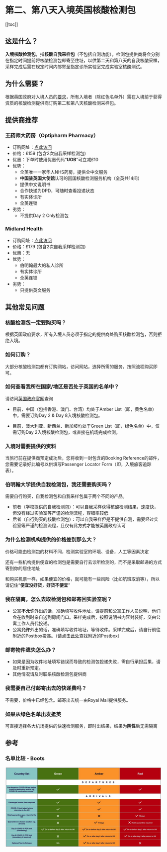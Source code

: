 # 第二、第八天入境英国核酸检测包

[[toc]]

## 这是什么？

**入境核酸检测包**，指**核酸自我采样包**（不包括自测功能），检测包提供商将会分别在指定时间提前将核酸检测包邮寄至住址，以供第二天和第八天的自我核酸采样，采样完成后需在规定时间内邮寄至指定诊所实验室完成实验室核酸测试。

## 为什么需要？

根据英国政府对入境人员的[要求](https://www.gov.uk/find-travel-test-provider)，所有入境者（除红色名单外）需在入境前于获得资质的核酸检测提供商订购第二和第八天核酸检测采样包。

## 提供商推荐

### 王药师大药房（Optipharm Pharmacy）

* 订购网址：[点此访问](https://optipharmpharmacy.co.uk/collections/homepage-products/products/wsf)
* 价格：£159 (包含2次自我采样检测包)
* 优惠：下单时使用优惠代码“**UOB**”可立减£10
* 优势：
    * 全英唯一一家华人NHS药房，提供全中文服务
    * **中国驻英国大使馆**认可的回国核酸检测服务机构（全英共14间）
    * 提供中文说明书
    * 合作快递为DPD，可随时查看投递状态
    * 有实体诊所
    * 全英连锁
* 劣势：
    * 不提供Day 2 Only检测包

### Midland Health

* 订购网址：[点此访问](https://midlandhealth.co.uk/covid-test-to-release-for-travel/)
* 价格：£179 (包含2次自我采样检测包)
* 优惠：无
* 优势：
    * 伯明翰最大的私人诊所
    * 有实体诊所
    * 全英连锁
* 劣势：
    * 只提供英文服务

## 其他常见问题

### 核酸检测包一定要购买吗？

根据英国政府要求，所有入境人员必须于指定的提供商处购买核酸检测包，否则拒绝入境。

### 如何订购？

大部分核酸检测包都有订购网站，访问网站，选择所需的服务，按照流程购买即可。

### 如何查看我所在国家/地区是否处于英国的名单中？

请访问[英国政府官网](https://www.gov.uk/guidance/red-amber-and-green-list-rules-for-entering-england)查询

- 目前，中国（包括香港、澳门、台湾）均处于Amber List（即，黄色名单）中，需要订购Day 2 & Day 8入境核酸检测包。

- 目前，澳大利亚、新西兰、新加坡均处于Green List（即，绿色名单）中，仅需订购Day 2入境核酸检测包，或直接在机场完成检测。

### 入境时需要提供的资料

当旅行前在提供商预定成功后，您将收到一封包含的Booking Reference的邮件，您需要记录好此编号以供填写Passenger Locator Form（即，入境旅客追踪表）。

### 伯明翰大学提供自我检测包，我还需要购买吗？

需要自行购买，自我检测包和自我采样包属于两个不同的产品。

- 前者（学校提供的自我检测包）：可以自我采样获得核酸检测结果，速度快，但没有经过实验室等严谨的检测流程，容错率较低
- 后者（自行购买的核酸检测包）：可以自我采样但是不提供自测，需要经过实验室等严谨的检测流程，且仅有此方式才能被英国政府认可

### 为什么检测机构提供的价格差别那么大？

价格可能由检测包的材料不同，检测实验室的环境、设备，人工等因素决定

还有一些机构提供便宜的检测包是需要自行去诊所检测的，而不是采取邮递的方式寄到你的居住地址

和购买机票一样，如果便宜的价格，就可能有一些风险（比如航班取消等），所以请记住“**便宜没好货，好货不便宜**”

### 我在隔离，怎么去取检测包和邮寄回实验室呢？

* 公寓**不允许**外出的话，准确填写收件地址，请提前和公寓工作人员说明，他们会在收到时亲自送到房间门口。采样完成后，按照说明书内容封装好，交由公寓工作人员代投递。
* 公寓**允许**外出的话，准确填写收件地址，等待收件。采样完成后，请自行前往附近的Postbox投递。（请点击[此处](https://www.royalmail.com/services-near-you)查找附近的Postbox）

### 邮寄物件遗失怎么办？

* 如果是因为收件地址填写错误而导致的检测包投递失败，需自行承担后果，请及时重新预定。
* 其他情况请及时联系核酸检测包提供商

### 我需要自己付邮寄出去的快递费吗？

不需要，价格中已经包含。邮寄出去统一由Royal Mail提供服务。

### 如果从绿色名单出发抵英

可直接选择各大机场提供的快速检测服务，即时出结果，结果为**阴性**后无需隔离

## 参考

### 名单比较 - Boots

![Boots](./Boots.jpg)